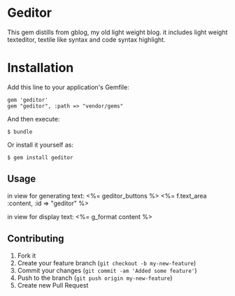 # Geditor
This gem distills from gblog, my old light weight blog. it includes light weight texteditor, textile like syntax and code syntax highlight.

# Installation

Add this line to your application's Gemfile:

    gem 'geditor'
    gem "geditor", :path => "vendor/gems"

And then execute:

    $ bundle

Or install it yourself as:

    $ gem install geditor

## Usage

in view for generating text:
<%= geditor_buttons %>
<%= f.text_area :content, :id => "geditor" %>

in view for display text:
<%= g_format content %>

## Contributing

1. Fork it
2. Create your feature branch (`git checkout -b my-new-feature`)
3. Commit your changes (`git commit -am 'Added some feature'`)
4. Push to the branch (`git push origin my-new-feature`)
5. Create new Pull Request
